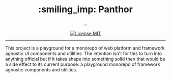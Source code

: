 <h1 align="center">:smiling_imp: Panthor</h1>

<p align="center">...</p>

<p align="center">
  <a href="https://opensource.org/licenses/MIT">
    <img src="https://img.shields.io/badge/license-MIT-rebeccapurple.svg?style=flat-square" alt="License MIT">
  </a>
</p>

<hr />

This project is a playground for a monorepo of web platform and framework agnostic UI components and utilities. The intention isn't for this to turn into anything official but if it takes shape into something solid then that would be a side effect to its current purpose: a playground monorepo of framework agnostic components and utilities.